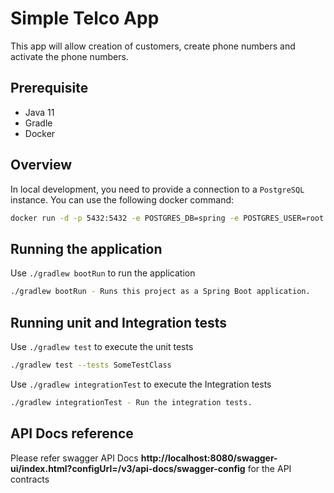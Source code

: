 # Simple Telco App

This app will allow creation of customers, create phone numbers and activate the phone numbers.

## Prerequisite

- Java 11
- Gradle
- Docker

## Overview

In local development, you need to provide a connection to a `PostgreSQL` instance.
You can use the following docker command:
```bash
docker run -d -p 5432:5432 -e POSTGRES_DB=spring -e POSTGRES_USER=root -e POSTGRES_PASSWORD=secret postgres
```

## Running the application

Use `./gradlew bootRun` to run the application

```bash
./gradlew bootRun - Runs this project as a Spring Boot application.
```

## Running unit and Integration tests

Use `./gradlew test` to execute the unit tests

```bash
./gradlew test --tests SomeTestClass
```

Use `./gradlew integrationTest` to execute the Integration tests

```bash
./gradlew integrationTest - Run the integration tests.
```

## API Docs reference

Please refer swagger API Docs **http://localhost:8080/swagger-ui/index.html?configUrl=/v3/api-docs/swagger-config** for the API contracts
